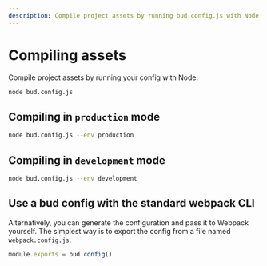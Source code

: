 ```yaml
---
description: Compile project assets by running bud.config.js with Node.
---
```


# Compiling assets

Compile project assets by running your config with Node.

```sh
node bud.config.js
```

## Compiling in `production` mode

```sh
node bud.config.js --env production
```

## Compiling in `development` mode

```sh
node bud.config.js --env development
```

## Use a bud config with the standard webpack CLI

Alternatively, you can generate the configuration and pass it to Webpack yourself. The simplest way is to export the config from a file named `webpack.config.js`.

```js
module.exports = bud.config()
```
